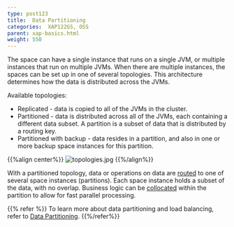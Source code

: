 ```yaml
---
type: post123
title:  Data Partitioning
categories:  XAP122GS, OSS
parent: xap-basics.html
weight: 550
---
```



The space can have a single instance that runs on a single JVM, or multiple instances that run on multiple JVMs. When there are multiple instances, the spaces can be set up in one of several topologies. This architecture determines how the data is distributed across the JVMs. 

Available topologies:

* Replicated - data is copied to all of the JVMs in the cluster.
* Partitioned - data is distributed across all of the JVMs, each containing a different data subset. A partition is a subset of data that is distributed by a routing key.
* Partitioned with backup - data resides in a partition, and also in one or more backup space instances for this partition.


{{%align center%}}
![topologies.jpg](/attachment_files/topologies.jpg)
{{%/align%}}

With a partitioned topology, data or operations on data are [routed](../dev-java/routing-in-partitioned-spaces.html) to one of several space instances (partitions). Each space instance holds a subset of the data, with no overlap. Business logic can be [collocated](/sbp/data-collocation-deployment-topology.html) within the partition to allow for fast parallel processing.

{{% refer %}}
To learn more about data partitioning and load balancing, refer to [Data Partitioning](../admin/data-partitioning.html).
{{%/refer%}}


